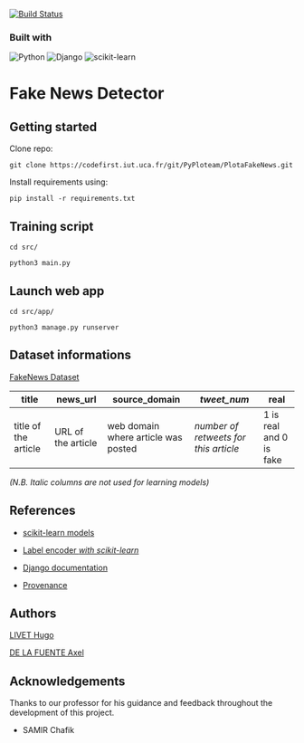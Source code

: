 [![Build Status](https://codefirst.iut.uca.fr/api/badges/PyPloteam/PlotaFakeNews/status.svg)](https://codefirst.iut.uca.fr/PyPloteam/PlotaFakeNews)

### Built with

![Python](https://img.shields.io/badge/python-3670A0?style=for-the-badge&logo=python&logoColor=ffdd54)
![Django](https://img.shields.io/badge/django-%23092E20.svg?style=for-the-badge&logo=django&logoColor=white)
![scikit-learn](https://img.shields.io/badge/scikit--learn-%23F7931E.svg?style=for-the-badge&logo=scikit-learn&logoColor=white)

# Fake News Detector

## Getting started

Clone repo:

```shell
git clone https://codefirst.iut.uca.fr/git/PyPloteam/PlotaFakeNews.git
```

Install requirements using:

```shell
pip install -r requirements.txt
```

## Training script

```shell
cd src/
```

```shell
python3 main.py
```

## Launch web app

```shell
cd src/app/
```

```shell
python3 manage.py runserver
```

## Dataset informations

[FakeNews Dataset](https://www.kaggle.com/datasets/algord/fake-news)

| **title** | **news_url** | **source_domain** | _tweet_num_ | **real** |
|---|---|---|---|---|
| title of the article | URL of the article | web domain where article was posted | _number of retweets for this article_ | 1 is real and 0 is fake |

_(N.B. Italic columns are not used for learning models)_

## References

- [scikit-learn models](https://scikit-learn.org/stable/supervised_learning.html)

- [Label encoder _with scikit-learn_](https://scikit-learn.org/stable/modules/generated/sklearn.preprocessing.LabelEncoder.html)

- [Django documentation](https://www.djangoproject.com/en/5.0/)

- [Provenance](https://github.com/KaiDMML/FakeNewsNet)

## Authors

[LIVET Hugo](https://codefirst.iut.uca.fr/git/hugo.livet)

[DE LA FUENTE Axel](https://codefirst.iut.uca.fr/git/axel.de_la_fuente)

## Acknowledgements

Thanks to our professor for his guidance and feedback throughout the development of this project.

- SAMIR Chafik